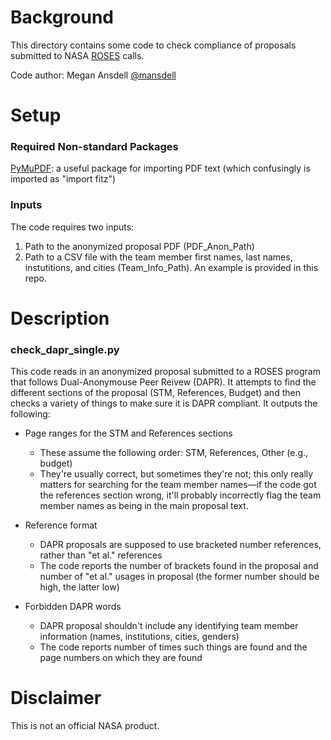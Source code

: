 # Background

This directory contains some code to check compliance of proposals submitted to NASA [ROSES](https://science.nasa.gov/researchers/roses-blogs) calls.

Code author: Megan Ansdell [@mansdell](https://github.com/mansdell)

# Setup

### Required Non-standard Packages

[PyMuPDF](https://pymupdf.readthedocs.io/en/latest/): a useful package for importing PDF text (which confusingly is imported as "import fitz")

### Inputs

The code requires two inputs:
1) Path to the anonymized proposal PDF (PDF_Anon_Path)
2) Path to a CSV file with the team member first names, last names, instutitions, and cities (Team_Info_Path). An example is provided in this repo.



# Description
  
### check_dapr_single.py

This code reads in an anonymized proposal submitted to a ROSES program that follows Dual-Anonymouse Peer Reivew (DAPR). It attempts to find the different sections of the proposal (STM, References, Budget) and then checks a variety of things to make sure it is DAPR compliant. It outputs the following:

* Page ranges for the STM and References sections
  - These assume the following order: STM, References, Other (e.g., budget)
  - They're usually correct, but sometimes they're not; this only really matters for searching for the team member names—if the code got the references section wrong, it'll probably incorrectly flag the team member names as being in the main proposal text.
  
* Reference format
  - DAPR proposals are supposed to use bracketed number references, rather than "et al." references
  - The code reports the number of brackets found in the proposal and number of "et al." usages in proposal (the former number should be high, the latter low)
  
* Forbidden DAPR words
  - DAPR proposal shouldn't include any identifying team member information (names, institutions, cities, genders)
  - The code reports number of times such things are found and the page numbers on which they are found


# Disclaimer

This is not an official NASA product. 
